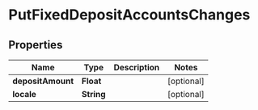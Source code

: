 

# PutFixedDepositAccountsChanges

## Properties

Name | Type | Description | Notes
------------ | ------------- | ------------- | -------------
**depositAmount** | **Float** |  |  [optional]
**locale** | **String** |  |  [optional]



